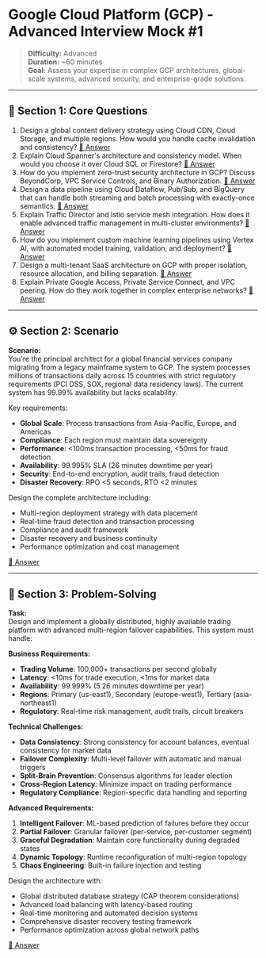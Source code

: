 # Google Cloud Platform (GCP) - Advanced Interview Mock #1

> **Difficulty:** Advanced  
> **Duration:** ~60 minutes  
> **Goal:** Assess your expertise in complex GCP architectures, global-scale systems, advanced security, and enterprise-grade solutions.

---

## 🧠 Section 1: Core Questions

1. Design a global content delivery strategy using Cloud CDN, Cloud Storage, and multiple regions. How would you handle cache invalidation and consistency? [📖 Answer](mock_1_answers.md#1-design-a-global-content-delivery-strategy-using-cloud-cdn-cloud-storage-and-multiple-regions-how-would-you-handle-cache-invalidation-and-consistency)
2. Explain Cloud Spanner's architecture and consistency model. When would you choose it over Cloud SQL or Firestore? [📖 Answer](mock_1_answers.md#2-explain-cloud-spanners-architecture-and-consistency-model-when-would-you-choose-it-over-cloud-sql-or-firestore)
3. How do you implement zero-trust security architecture in GCP? Discuss BeyondCorp, VPC Service Controls, and Binary Authorization. [📖 Answer](mock_1_answers.md#3-how-do-you-implement-zero-trust-security-architecture-in-gcp-discuss-beyondcorp-vpc-service-controls-and-binary-authorization)
4. Design a data pipeline using Cloud Dataflow, Pub/Sub, and BigQuery that can handle both streaming and batch processing with exactly-once semantics. [📖 Answer](mock_1_answers.md#4-design-a-data-pipeline-using-cloud-dataflow-pubsub-and-bigquery-that-can-handle-both-streaming-and-batch-processing-with-exactly-once-semantics)
5. Explain Traffic Director and Istio service mesh integration. How does it enable advanced traffic management in multi-cluster environments? [📖 Answer](mock_1_answers.md#5-explain-traffic-director-and-istio-service-mesh-integration-how-does-it-enable-advanced-traffic-management-in-multi-cluster-environments)
6. How do you implement custom machine learning pipelines using Vertex AI, with automated model training, validation, and deployment? [📖 Answer](mock_1_answers.md#6-how-do-you-implement-custom-machine-learning-pipelines-using-vertex-ai-with-automated-model-training-validation-and-deployment)
7. Design a multi-tenant SaaS architecture on GCP with proper isolation, resource allocation, and billing separation. [📖 Answer](mock_1_answers.md#7-design-a-multi-tenant-saas-architecture-on-gcp-with-proper-isolation-resource-allocation-and-billing-separation)
8. Explain Private Google Access, Private Service Connect, and VPC peering. How do they work together in complex enterprise networks? [📖 Answer](mock_1_answers.md#8-explain-private-google-access-private-service-connect-and-vpc-peering-how-do-they-work-together-in-complex-enterprise-networks)

---

## ⚙️ Section 2: Scenario

**Scenario:**  
You're the principal architect for a global financial services company migrating from a legacy mainframe system to GCP. The system processes millions of transactions daily across 15 countries with strict regulatory requirements (PCI DSS, SOX, regional data residency laws). The current system has 99.99% availability but lacks scalability.

Key requirements:
- **Global Scale**: Process transactions from Asia-Pacific, Europe, and Americas
- **Compliance**: Each region must maintain data sovereignty
- **Performance**: <100ms transaction processing, <50ms for fraud detection
- **Availability**: 99.995% SLA (26 minutes downtime per year)
- **Security**: End-to-end encryption, audit trails, fraud detection
- **Disaster Recovery**: RPO <5 seconds, RTO <2 minutes

Design the complete architecture including:
- Multi-region deployment strategy with data placement
- Real-time fraud detection and transaction processing
- Compliance and audit framework
- Disaster recovery and business continuity
- Performance optimization and cost management

[📖 Answer](mock_1_answers.md#️-section-2-scenario---answer)

---

## 🧩 Section 3: Problem-Solving

**Task:**  
Design and implement a globally distributed, highly available trading platform with advanced multi-region failover capabilities. This system must handle:

**Business Requirements:**
- **Trading Volume**: 100,000+ transactions per second globally
- **Latency**: <10ms for trade execution, <1ms for market data
- **Availability**: 99.999% (5.26 minutes downtime per year)
- **Regions**: Primary (us-east1), Secondary (europe-west1), Tertiary (asia-northeast1)
- **Regulatory**: Real-time risk management, audit trails, circuit breakers

**Technical Challenges:**
- **Data Consistency**: Strong consistency for account balances, eventual consistency for market data
- **Failover Complexity**: Multi-level failover with automatic and manual triggers
- **Split-Brain Prevention**: Consensus algorithms for leader election
- **Cross-Region Latency**: Minimize impact on trading performance
- **Regulatory Compliance**: Region-specific data handling and reporting

**Advanced Requirements:**
1. **Intelligent Failover**: ML-based prediction of failures before they occur
2. **Partial Failover**: Granular failover (per-service, per-customer segment)
3. **Graceful Degradation**: Maintain core functionality during degraded states
4. **Dynamic Topology**: Runtime reconfiguration of multi-region topology
5. **Chaos Engineering**: Built-in failure injection and testing

Design the architecture with:
- Global distributed database strategy (CAP theorem considerations)
- Advanced load balancing with latency-based routing
- Real-time monitoring and automated decision systems
- Comprehensive disaster recovery testing framework
- Performance optimization across global network paths

[📖 Answer](mock_1_answers.md#-section-3-problem-solving---answer)

